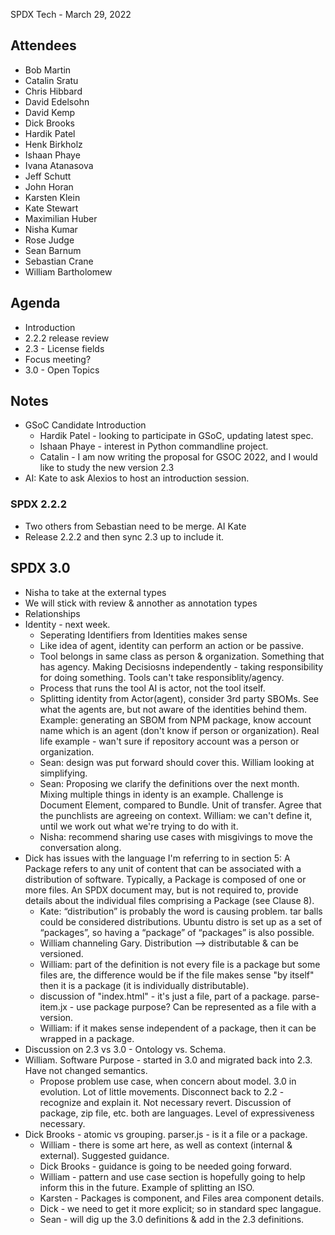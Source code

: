 SPDX Tech - March 29, 2022

## Attendees

* Bob Martin
* Catalin Sratu
* Chris Hibbard 
* David Edelsohn
* David Kemp
* Dick Brooks
* Hardik Patel
* Henk Birkholz
* Ishaan Phaye
* Ivana Atanasova
* Jeff Schutt 
* John Horan 
* Karsten Klein
* Kate Stewart
* Maximilian Huber 
* Nisha Kumar 
* Rose Judge
* Sean Barnum
* Sebastian Crane
* William Bartholomew

## Agenda

* Introduction
* 2.2.2 release review
* 2.3 - License fields
* Focus meeting? 
* 3.0 - Open Topics

## Notes
* GSoC Candidate Introduction
   * Hardik Patel  -  looking to participate in GSoC,  updating latest spec.
   * Ishaan Phaye -  interest in Python commandline project. 
   * Catalin - I am now writing the proposal for GSOC 2022, and I would like to study the new version 2.3
* AI: Kate to ask Alexios to host an introduction session. 

### SPDX 2.2.2
* Two others from Sebastian need to be merge.   AI Kate
* Release 2.2.2 and then sync 2.3 up to include it.

##  SPDX 3.0
* Nisha to take at the external types
* We will stick with review & annother as annotation types
* Relationships 
* Identity - next week.
   * Seperating Identifiers from Identities makes sense
   * Like idea of agent,  identity can perform an action or be passive. 
   * Tool belongs in same class as person & organization.   Something that has agency.  Making Decisiosns independently - taking responsibility for doing something.   Tools can't take responsiblity/agency.   
   * Process that runs the tool AI is actor, not the tool itself.
   * Splitting identity from Actor(agent), consider 3rd party SBOMs.  See what the agents are, but not aware of the identities behind them.  Example:  generating an SBOM from NPM package,  know account name which is an agent (don't know if person or organization).    Real life example - wan't sure if repository account was a person or organization.   
   * Sean:  design was put forward should cover this.   William looking at simplifying.
   * Sean:  Proposing we clarify the definitions over the next month.   Mixing multiple things in identy is an example.   Challenge is Document Element, compared to Bundle.   Unit of transfer.     Agree that the punchlists are agreeing on context.   William:  we can't define it, until we work out what we're trying to do with it. 
   * Nisha: recommend sharing use cases with misgivings to move the conversation along.
* Dick has issues with the language I'm referring to in section 5: A Package refers to any unit of content that can be associated with a distribution of software. Typically, a Package is composed of one or more files. An SPDX document may, but is not required to, provide details about the individual files comprising a Package (see Clause 8).
     * Kate: “distribution” is probably the word is causing problem.   tar balls could be considered distributions.  Ubuntu distro is set up as a set of “packages”, so having a “package” of “packages” is also possible.
     * William channeling Gary.  Distribution --> distributable & can be versioned.
     * William:  part of the definition is not every file is a package but some files are, the difference would be if the file makes sense "by itself" then it is a package (it is individually distributable).
     * discussion of "index.html" - it's just a file, part of a package.    parse-item.jx - use package purpose?  Can be represented as a file with a version.   
     * William:  if it makes sense independent of a package, then it can be wrapped in a package.  
* Discussion on 2.3 vs 3.0 - Ontology vs. Schema.   
* William. Software Purpose - started in 3.0 and migrated back into 2.3.   Have not changed semantics. 
   * Propose problem use case, when concern about model.    3.0 in evolution.  Lot of little movements.   Disconnect back to 2.2 - recognize and explain it.  Not necessary revert. 
Discussion of package, zip file, etc.   both are languages.  Level of expressiveness necessary.
* Dick Brooks - atomic vs grouping.    parser.js - is it a file or a package.    
   * William - there is some art here,  as well as context (internal & external).   Suggested guidance.
   * Dick Brooks - guidance is going to be needed going forward. 
   * William - pattern and use case section is hopefully going to help inform this in the future.  Example of splitting an ISO.   
   * Karsten - Packages is component,  and Files area component details. 
   * Dick - we need to get it more explicit;  so in standard spec langague. 
   * Sean - will dig up the 3.0 definitions  & add in the 2.3 definitions.
